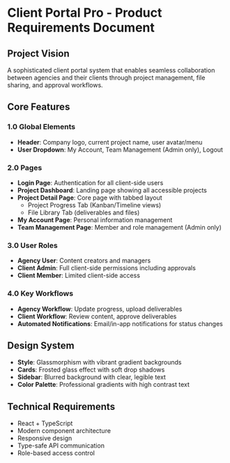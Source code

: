 # Client Portal Pro - Product Requirements Document

## Project Vision
A sophisticated client portal system that enables seamless collaboration between agencies and their clients through project management, file sharing, and approval workflows.

## Core Features

### 1.0 Global Elements
- **Header**: Company logo, current project name, user avatar/menu
- **User Dropdown**: My Account, Team Management (Admin only), Logout

### 2.0 Pages
- **Login Page**: Authentication for all client-side users
- **Project Dashboard**: Landing page showing all accessible projects
- **Project Detail Page**: Core page with tabbed layout
  - Project Progress Tab (Kanban/Timeline views)
  - File Library Tab (deliverables and files)
- **My Account Page**: Personal information management
- **Team Management Page**: Member and role management (Admin only)

### 3.0 User Roles
- **Agency User**: Content creators and managers
- **Client Admin**: Full client-side permissions including approvals
- **Client Member**: Limited client-side access

### 4.0 Key Workflows
- **Agency Workflow**: Update progress, upload deliverables
- **Client Workflow**: Review content, approve deliverables
- **Automated Notifications**: Email/in-app notifications for status changes

## Design System
- **Style**: Glassmorphism with vibrant gradient backgrounds
- **Cards**: Frosted glass effect with soft drop shadows
- **Sidebar**: Blurred background with clear, legible text
- **Color Palette**: Professional gradients with high contrast text

## Technical Requirements
- React + TypeScript
- Modern component architecture
- Responsive design
- Type-safe API communication
- Role-based access control